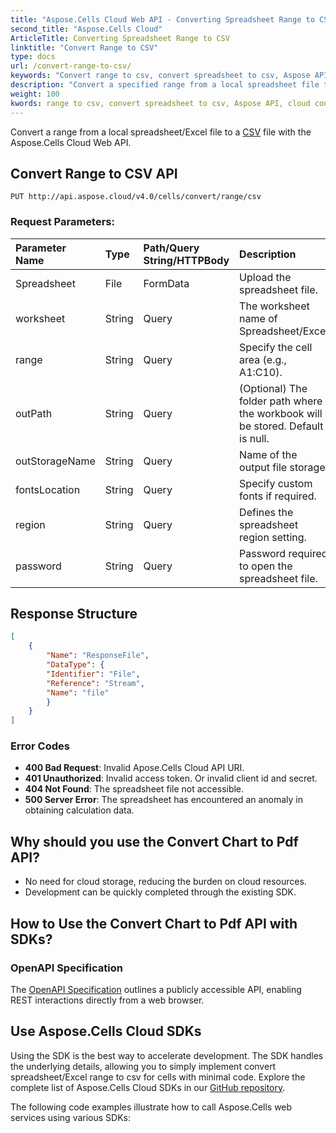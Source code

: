 ```yaml
---
title: "Aspose.Cells Cloud Web API - Converting Spreadsheet Range to CSV"
second_title: "Aspose.Cells Cloud"
ArticleTitle: Converting Spreadsheet Range to CSV
linktitle: "Convert Range to CSV"
type: docs
url: /convert-range-to-csv/
keywords: "Convert range to csv, convert spreadsheet to csv, Aspose API, cloud conversion, Excel to csv"
description: "Convert a specified range from a local spreadsheet file to a CSV format using the Excel API, ensuring seamless cloud execution."
weight: 100
kwords: range to csv, convert spreadsheet to csv, Aspose API, cloud conversion, Excel to csv
---
```


Convert a range from a local spreadsheet/Excel file to a [CSV](https://docs.fileformat.com/spreadsheet/csv/) file with the Aspose.Cells Cloud Web API.

## **Convert Range to CSV API**

```http
PUT http://api.aspose.cloud/v4.0/cells/convert/range/csv
```

### **Request Parameters:**

| Parameter Name | Type | Path/Query String/HTTPBody | Description |
| :- | :- | :- |:- |
|Spreadsheet|File|FormData|Upload the spreadsheet file.|
|worksheet|String|Query|The worksheet name of Spreadsheet/Excel|
|range|String|Query|Specify the cell area (e.g., A1:C10).|
|outPath|String|Query|(Optional) The folder path where the workbook will be stored. Default is null.|
|outStorageName|String|Query|Name of the output file storage.|
|fontsLocation|String|Query|Specify custom fonts if required.|
|region|String|Query|Defines the spreadsheet region setting.|
|password|String|Query|Password required to open the spreadsheet file.|

## **Response Structure**

```json
[
    {
        "Name": "ResponseFile",
        "DataType": {
        "Identifier": "File",
        "Reference": "Stream",
        "Name": "file"
        }
    }
]
```

### Error Codes

- **400 Bad Request**: Invalid Apose.Cells Cloud API URI.
- **401 Unauthorized**: Invalid access token. Or invalid client id and secret.
- **404 Not Found**: The spreadsheet file not accessible.
- **500 Server Error**: The spreadsheet has encountered an anomaly in obtaining calculation data.

## Why should you use the Convert Chart to Pdf API?

- No need for cloud storage, reducing the burden on cloud resources.
- Development can be quickly completed through the existing SDK.

## How to Use the Convert Chart to Pdf API with SDKs?

### OpenAPI Specification

The [OpenAPI Specification](https://reference.aspose.cloud/cells/#/ConversionController/ConvertRangeToCsv) outlines a publicly accessible API, enabling REST interactions directly from a web browser.

## Use Aspose.Cells Cloud SDKs

Using the SDK is the best way to accelerate development. The SDK handles the underlying details, allowing you to simply implement convert spreadsheet/Excel range to csv for cells with minimal code.
Explore the complete list of Aspose.Cells Cloud SDKs in our [GitHub repository](https://github.com/aspose-cells-cloud).

The following code examples illustrate how to call Aspose.Cells web services using various SDKs:
